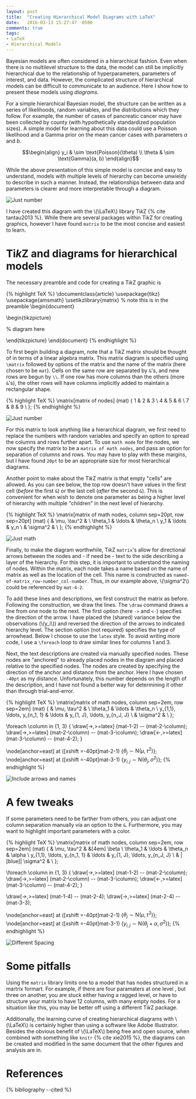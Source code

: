 ```yaml
---
layout: post
title:  "Creating Hierarchical Model Diagrams with LaTeX"
date:   2016-03-13 15:27:47 -0500
comments: true
tags:
- LaTeX
- Hierarchical Models
---
```


Bayesian models are often considered in a hierarchical fashion. Even when there is no multilevel structure to the data, the model can still be implicitly hierarchical due to the relationship of hyperparameters, parameters of interest, and data. However, the complicated structure of hierarchical models can be difficult to communicate to an audience. Here I show how to present these models using *diagrams*.

For a simple hierarchical Bayesian model, the structure can be written as a series of likelihoods, random variables, and the distributions which they follow. For example, the number of cases of pancreatic cancer may have been collected by county (with hypothetically standardized population sizes). A simple model for learning about this data could use a Poisson likelihood and a Gamma prior on the mean cancer cases with parameters *a* and *b*.

$$\begin{align}
y_i & \sim \text{Poisson}(\theta) \\
\theta & \sim \text{Gamma}(a, b)
\end{align}$$

While the above presentation of this simple model is concise and easy to understand, models with multiple levels of hierarchy can become unwieldy to describe in such a manner. Instead, the relationships between data and parameters is clearer and more interpretable through a diagram. 

![Just number](/assets/img/hierarchical-comparison.svg)

I have created this diagram with the \\(\LaTeX\\) library Ti*k*Z {% cite tantau2013 %}. While there are several packages within Ti*k*Z for creating graphics, however I have found `matrix` to be the most concise and easiest to learn.

# Ti*k*Z and diagrams for hierarchical models

The necessary preamble and code for creating a Ti*k*Z graphic is

{% highlight TeX %}
\documentclass{article}
\usepackage{tikz}
\usepackage{amsmath} 
\usetikzlibrary{matrix} % note this is in the preamble
\begin{document}

\begin{tikzpicture}

% diagram here

\end{tikzpicture}
\end{document}
{% endhighlight %}

To first begin building a diagram, note that a Ti*k*Z matrix should be thought of in terms of a linear algebra matrix. This matrix diagram is specified using `\matrix` followed by options of the matrix and the name of the matrix (here chosen to be `mat`). Cells on the same row are separated by `&`'s, and new rows are begun by `\\`. If one row has more columns than the others (more `&`'s), the other rows will have columns implicitly added to maintain a rectangular shape.

{% highlight TeX %}
\matrix[matrix of nodes] (mat)
{
    1 & 2 & 3 \\
    4 & 5 & 6 \\
    7 & 8 & 9 \\
};
{% endhighlight %}

![Just number](/assets/img/hierarchical-graph-1.svg)

For this matrix to look anything like a hierarchical diagram, we first need to replace the numbers with random variables and specify an option to spread the columns and rows further apart. To use `math mode` for the nodes, we now specify the matrix to be a `matrix of math nodes`, and pass an option for separation of columns and rows. You may have to play with these margins, but I have found `20pt` to be an appropriate size for most hierarchical diagrams.

Another point to make about the Ti*k*Z matrix is that empty "cells" are allowed. As you can see below, the top row doesn't have values in the first cell (*before* the first `&`) or the last cell (*after* the second `&`). This is convenient for when wish to denote one parameter as being a higher level of hierarchy with multiple "children" in the next level of hierarchy.

{% highlight TeX %}
\matrix[matrix of math nodes, column sep=20pt, row sep=20pt] (mat)
{
    & \mu, \tau^2 & \\
    \theta_1 & \ldots & \theta_n \\
    y_1 & \ldots & y_n \\
    & \sigma^2 & \\
};
{% endhighlight %}

![Just math](/assets/img/hierarchical-graph-2.svg)

Finally, to make the diagram worthwhile, Ti*k*Z `matrix`'s allow for directional arrows between the nodes and - if need be - text to the side describing a layer of the hierarchy. For this step, it is important to understand the naming of nodes. Within the matrix, each node takes a name based on the name of matrix as well as the location of the cell. This name is constructed as `named-of-matrix_row-number_col-number`. Thus, in our example above, \\(\sigma^2\\) could be referenced by `mat-4-2`.

To add these lines and descriptions, we first construct the matrix as before. Following the construction, we draw the lines. The `\draw` command draws a line from one node to the next. The first option (here `->` and `<-`) specifies the direction of the arrow. I have placed the (shared) variance below the observations (\\(y_i\\)) and reversed the direction of the arrows to indicated hierarchy level. The section option (not required) specifies the type of arrowhead. Below I choose to use the `latex` style. To avoid writing more code, I use a `\foreach` loop to draw similar lines for columns 1 and 3.

Next, the text descriptions are created via manually specified nodes. These nodes are "anchored" to already placed nodes in the diagram and placed relative to the specified nodes. The nodes are created by specifying the direction of the anchor and distance from the anchor. Here I have chosen `-40pt` as my distance. Unfortunately, this number depends on the length of the description, and I have not found a better way for determining it other than through trial-and-error.

{% highlight TeX %}
\matrix[matrix of math nodes, column sep=2em, row sep=2em] (mat)
{
    & \mu, \tau^2 & \\ 
    \theta_1 & \ldots & \theta_n \\
    y_{1,1}, \ldots, y_{n_1, 1} & \ldots & y_{1, J}, 
    \ldots, y_{n_J, J} \\
    & \sigma^2 & \\
};

\foreach \column in {1, 3}
{
    \draw[->,>=latex] (mat-1-2) -- (mat-2-\column);
    \draw[->,>=latex] (mat-2-\column) -- (mat-3-\column);
    \draw[<-,>=latex] (mat-3-\column) -- (mat-4-2);
}

\node[anchor=east] at ([xshift =-40pt]mat-2-1) 
{$\theta_j \sim \text{N}(\mu, \tau^2)$};
\node[anchor=east] at ([xshift =-40pt]mat-3-1) 
{$y_{i, j} \sim \text{N}(\theta_j, \sigma^2)$};
{% endhighlight %}

![Include arrows and names](/assets/img/hierarchical-graph-3.svg)

# A few tweaks

If some parameters need to be farther from others, you can adjust one column separation manually via an option to the `&`. Furthermore, you may want to highlight important parameters with a color.

{% highlight TeX %}
\matrix[matrix of math nodes, column sep=2em, row sep=2em] (mat)
{
    & \mu, \tau^2 & &[4em] \beta \\ 
    \theta_1 & \ldots & \theta_n & \alpha \\
    y_{1,1}, \ldots, y_{n_1, 1} & \ldots & y_{1, J}, 
    \ldots, y_{n_J, J} \\
    & |[blue]| \sigma^2 & \\
};

\foreach \column in {1, 3}
{
    \draw[->,>=latex] (mat-1-2) -- (mat-2-\column);
    \draw[->,>=latex] (mat-2-\column) -- (mat-3-\column);
    \draw[<-,>=latex] (mat-3-\column) -- (mat-4-2);
}

\draw[->,>=latex] (mat-1-4) -- (mat-2-4);
\draw[->,>=latex] (mat-2-4) -- (mat-3-3);

\node[anchor=east] at ([xshift =-40pt]mat-2-1) 
{$\theta_j \sim \text{N}(\mu, \tau^2)$};
\node[anchor=east] at ([xshift =-40pt]mat-3-1) 
{$y_{i, j} \sim \text{N}(\theta_j + \alpha, \sigma^2)$};
{% endhighlight %}

![Different Spacing](/assets/img/hierarchical-graph-4.svg)

# Some pitfalls

Using the `matrix` library limits one to a model that has nodes structured in a martrix formart. For example, if there are four paramaters at one level , but three on another, you are stuck either having a ragged level, or have to structure your matrix to have 12 columns, with many empty nodes. For a situation like this, you may be better off using a different Ti*k*Z package.

Additionally, the learning curve of creating hierarchical diagrams with \\(\LaTeX\\) is certainly higher than using a software like Adobe Illustrator. Besides the obvious benefit of \\(\LaTeX\\) being free and open source, when combined with something like `knitr` {% cite xie2015 %}, the diagrams can be created and modified in the same document that the other figures and analysis are in.

# References

{% bibliography --cited %}

